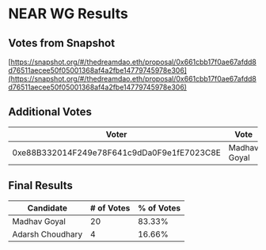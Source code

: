 # NEAR WG Results

## Votes from Snapshot

[https://snapshot.org/#/thedreamdao.eth/proposal/0x661cbb17f0ae67afdd8d76511aecee50f05001368af4a2fbe14779745978e306](https://snapshot.org/#/thedreamdao.eth/proposal/0x661cbb17f0ae67afdd8d76511aecee50f05001368af4a2fbe14779745978e306)

## Additional Votes

| Voter | Vote |
| --- | --- |
| 0xe88B332014F249e78F641c9dDa0F9e1fE7023C8E | Madhav Goyal |

## Final Results

| Candidate | # of Votes | % of Votes |
| --- | --- | --- |
| Madhav Goyal | 20 | 83.33% |
| Adarsh Choudhary | 4 | 16.66% |